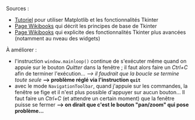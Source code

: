 Sources :

* [Tutoriel](https://youtu.be/Zw6M-BnAPP0) pour utiliser Matplotlib et les fonctionnalités Tkinter 
* [Page Wikibooks](https://fr.wikibooks.org/wiki/Programmation_Python/Tkinter) qui décrit les principes de base de Tkinter
* [Page Wikibooks](https://fr.wikibooks.org/wiki/Programmation_Python/Et_pour_quelques_widgets_de_plus...) qui explicite des fonctionnalités Tkinter plus avancées (notamment au nveau des widgets)


À améliorer : 
* l'instruction `window.mainloop()` continue de s'exécuter même quand on appuie sur le bouton *Quitter* dans la fenêtre ; il faut alors faire un *Ctrl+C* afin de terminer l'exécution... *--> il faudrait que la boucle se termine toute seule*
    **--> problème réglé via l'instruction `quit`** 
* avec le mode `NavigationToolbar`, quand j'appuie sur les commandes, la fenêtre se fige et il n'est plus possible d'appuyer sur aucun bouton... Il faut faire un *Ctrl+C* (et attendre un certain moment) que la fenêtre puisse se fermer
    **--> on dirait que c'est le bouton "pan/zoom" qui pose problème...**
